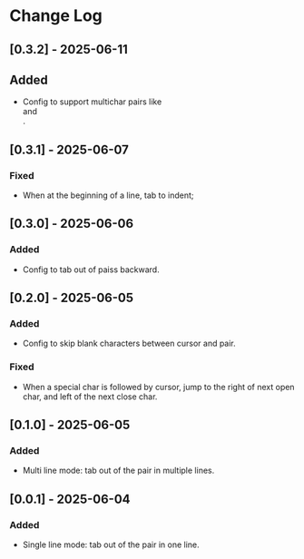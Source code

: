 # Change Log

## [0.3.2] - 2025-06-11

## Added

- Config to support multichar pairs like <div> and </div>.

## [0.3.1] - 2025-06-07

### Fixed

- When at the beginning of a line, tab to indent;

## [0.3.0] - 2025-06-06

### Added

- Config to tab out of paiss backward.

## [0.2.0] - 2025-06-05

### Added

- Config to skip blank characters between cursor and pair.

### Fixed

- When a special char is followed by cursor, jump to the right of next open char, and left of the next close char.

## [0.1.0] - 2025-06-05

### Added

- Multi line mode: tab out of the pair in multiple lines.

## [0.0.1] - 2025-06-04

### Added

- Single line mode: tab out of the pair in one line.
